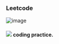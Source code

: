 ### Leetcode

![image](https://github.com/minkyunglee1012/Leetcode/assets/156975194/5b0aae5e-e385-40ed-b083-d3f245191a0a)



<h4><img src="https://img.shields.io/badge/Python-3776AB?style=for-the-badge&logo=Python&logoColor=white"> coding practice. </h4>


